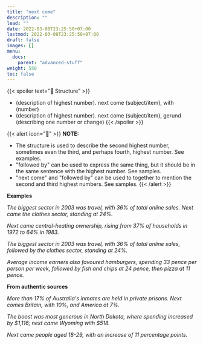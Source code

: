 ```yaml
---
title: "next come"
description: ""
lead: ""
date: 2022-03-08T23:25:58+07:00
lastmod: 2022-03-08T23:25:58+07:00
draft: false
images: []
menu:
  docs:
    parent: "advanced-stuff"
weight: 550
toc: false
---
```


{{< spoiler text="🌱 Structure" >}}
- (description of highest number). next come (subject/item), with (number)
- (description of highest number). next come (subject/item), gerund (describing one number or change)
{{< /spoiler >}}

{{< alert icon="📝" >}}
**NOTE:**
- The structure is used to describe the second highest number, sometimes even the third, and perhaps fourth, highest number. See examples.
- "followed by" can be used to express the same thing, but it should be in the same sentence with the highest number. See samples.
- "next come" and "followed by" can be used to together to mention the second and third highest numbers. See samples.
{{< /alert >}}

**Examples**

_The biggest sector in 2003 was travel, with 36% of total online sales. Next came the clothes sector, standing at 24%._

_Next came central-heating ownership, rising from 37% of households in 1972 to 64% in 1983._

_The biggest sector in 2003 was travel, with 36% of total online sales, followed by the clothes sector, standing at 24%._

_Average income earners also favoured hamburgers, spending 33 pence per person per week, followed by fish and chips at 24 pence, then pizza at 11 pence._

**From authentic sources**

_More than 17% of Australia's inmates are held in private prisons. Next comes Britain, with 10%, and America at 7%._

_The boost was most generous in North Dakota, where spending increased by $1,116; next came Wyoming with $518._

_Next came people aged 18-29, with an increase of 11 percentage points._